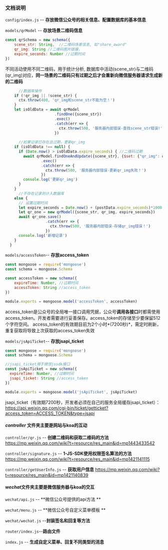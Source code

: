 ### 文档说明

`config/index.js` -- **存放微信公众号的相关信息、配置数据库的基本信息**



`models/qrModel` -- **存放场景二维码信息**

```javascript
const qrSchema = new schema({
	scene_str: String,  //二维码场景信息, 如"share_award"
	qr_img: String //二维码图片链接，
  	expire_seconds: Number //过期时间
})
```

不同活动使用不同二维码，用于统计分析, 数据库中活动(scene_str)与二维码(qr_img)对应，**同一场景的二维码只有过期之后才会重新向微信服务器请求生成新的二维码**

```javascript
      //数据库操作
    if (!qr_img || !scene_str) {
      ctx.throw(400, 'qr_img和scene_str不能为空！')
    }
    let isOldData = await qrModel
                      .findOne({scene_str})
                      .exec()
                      .catch(err => {
                        ctx.throw(500, '服务器内部错误-查找scene_str错误!')
                      })
  
      //如果记录已存在且过期，更新qr_img
    if (isOldData !== null) { 
      if (Date.now() > isOldData.expire_seconds) { //二维码过期
        await qrModel.findOneAndUpdate({scene_str}, {$set: {"qr_img": qr_img}})
                .exec()
                .catch(err => {
                  ctx.throw(500, '服务器内部错误-更新qr_img失败！')
                })
        console.log('更新qr_img')
      }
    } 
      //不存在记录则计入数据库
    else {
      // 设置过期时间
      let expire_seconds = Date.now() + (postData.expire_seconds)*1000
      let qr_one = new qrModel({scene_str, qr_img, expire_seconds})
      await qr_one.save()
                  .catch(err => {
                    ctx.throw(500, '服务器内部错误-存储qr_img错误！')
                  })
      console.log('新增记录')
    }
  }
```

`models/accessToken`-- **存放access_token**

```javascript
const mongoose = require('mongoose')
const schema = mongoose.Schema

const accessToken = new schema({
	expireTime: Number, //过期时间
	accessToken: String //access_token
})

module.exports = mongoose.model('accessToken', accessToken)
```

access_token是公众号的全局唯一接口调用凭据，公众号**调用各接口**时都需使用access_token。开发者需要进行妥善保存。access_token的存储至少要保留512个字符空间。 access_token的有效期目前为2个小时*(7200秒)*，需定时刷新，重复获取将导致上次获取的access_token失效

`models/jsApiTicket`-- **存放jsapi_ticket**

```javascript
const mongoose = require('mongoose')
const schema = mongoose.Schema

//jsapi_ticket用于微信jssdk接口
const jsApiTicket = new schema({
  expireTime: Number, //过期时间
  jsapi_ticket: String //access_token
})

module.exports = mongoose.model('jsApiTicket', jsApiTicket)
```
jsapi_ticket（有效期7200秒，开发者必须在自己的服务全局缓存jsapi_ticket）：https://api.weixin.qq.com/cgi-bin/ticket/getticket?access_token=ACCESS_TOKEN&type=jsapi

#### *controller* 文件夹主要是网站与koa的互动

`controller/qr.js` -- **创建二维码和获取二维码的方法** https://mp.weixin.qq.com/wiki?t=resource/res_main&id=mp1443433542

`controller/signature.js` -- **1-JS-SDK使用权限签名算法的方法** https://mp.weixin.qq.com/wiki?t=resource/res_main&id=mp1421141115

`controller/getUserInfo.js` -- **获取用户信息** https://mp.weixin.qq.com/wiki?t=resource/res_main&id=mp1421140839

#### *wechat*文件夹主要是微信服务器与koa的交互

`wechat/api.js` -- **微信公众号提供的api方法 **

`wechat/menu.js` -- **微信公众号自定义菜单模板 **

`wechat/wechat.js` --**封装签名和回复等方法**



`router/index.js`--**路由文件**



`index.js` -- **生成自定义菜单、回复不同类型的消息**


